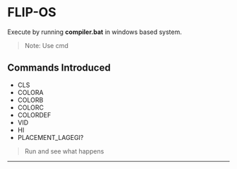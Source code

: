 # FLIP-OS

Execute by running **compiler.bat** in windows based system.

> Note: Use cmd

## Commands Introduced

- CLS
- COLORA
- COLORB
- COLORC
- COLORDEF
- VID
- HI
- PLACEMENT_LAGEGI?

> Run and see what happens

---